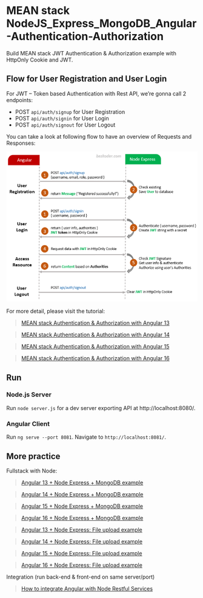 # MEAN stack NodeJS_Express_MongoDB_Angular-Authentication-Authorization

Build MEAN stack JWT Authentication & Authorization example with HttpOnly Cookie and JWT.

## Flow for User Registration and User Login
For JWT – Token based Authentication with Rest API, we’re gonna call 2 endpoints:
- POST `api/auth/signup` for User Registration
- POST `api/auth/signin` for User Login
- POST `api/auth/signout` for User Logout

You can take a look at following flow to have an overview of Requests and Responses:

![mean-stack-authentication-authorization-flow](mean-stack-authentication-authorization-flow.png)

For more detail, please visit the tutorial:
> [MEAN stack Authentication & Authorization with Angular 13](https://www.bezkoder.com/mean-stack-auth-angular-13/)

> [MEAN stack Authentication & Authorization with Angular 14](https://www.bezkoder.com/mean-stack-auth-angular-14/)

> [MEAN stack Authentication & Authorization with Angular 15](https://www.bezkoder.com/mean-stack-auth-angular-15/)

> [MEAN stack Authentication & Authorization with Angular 16](https://www.bezkoder.com/mean-stack-auth-angular-16/)

## Run
### Node.js Server
Run `node server.js` for a dev server exporting API at http://localhost:8080/.

### Angular Client
Run `ng serve --port 8081`. Navigate to `http://localhost:8081/`.

## More practice

Fullstack with Node:

> [Angular 13 + Node Express + MongoDB example](https://www.bezkoder.com/mean-stack-crud-example-angular-13/)

> [Angular 14 + Node Express + MongoDB example](https://www.bezkoder.com/mean-stack-crud-example-angular-14/)

> [Angular 15 + Node Express + MongoDB example](https://www.bezkoder.com/angular-15-node-js-express-mongodb/)

> [Angular 16 + Node Express + MongoDB example](https://www.bezkoder.com/angular-16-node-js-express-mongodb/)

> [Angular 13 + Node Express: File upload example](https://www.bezkoder.com/angular-13-node-express-file-upload/)

> [Angular 14 + Node Express: File upload example](https://www.bezkoder.com/angular-14-node-express-file-upload/)

> [Angular 15 + Node Express: File upload example](https://www.bezkoder.com/angular-15-node-express-file-upload/)

> [Angular 16 + Node Express: File upload example](https://www.bezkoder.com/angular-16-node-express-file-upload/)

Integration (run back-end & front-end on same server/port)
> [How to integrate Angular with Node Restful Services](https://www.bezkoder.com/integrate-angular-12-node-js/)
